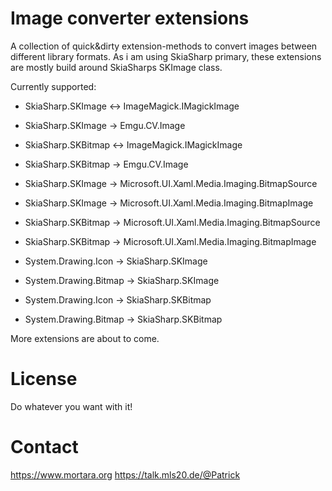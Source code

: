 # Image converter extensions
 
A collection of quick&dirty extension-methods to convert images between different library formats. As i am using SkiaSharp primary, these extensions are mostly build around SkiaSharps SKImage class.

Currently supported:

 - SkiaSharp.SKImage <-> ImageMagick.IMagickImage
 - SkiaSharp.SKImage -> Emgu.CV.Image

 - SkiaSharp.SKBitmap <-> ImageMagick.IMagickImage
 - SkiaSharp.SKBitmap -> Emgu.CV.Image

 - SkiaSharp.SKImage -> Microsoft.UI.Xaml.Media.Imaging.BitmapSource
 - SkiaSharp.SKImage -> Microsoft.UI.Xaml.Media.Imaging.BitmapImage

 - SkiaSharp.SKBitmap -> Microsoft.UI.Xaml.Media.Imaging.BitmapSource
 - SkiaSharp.SKBitmap -> Microsoft.UI.Xaml.Media.Imaging.BitmapImage

 - System.Drawing.Icon -> SkiaSharp.SKImage
 - System.Drawing.Bitmap -> SkiaSharp.SKImage

 - System.Drawing.Icon -> SkiaSharp.SKBitmap
 - System.Drawing.Bitmap -> SkiaSharp.SKBitmap

More extensions are about to come.



# License

Do whatever you want with it!

# Contact

https://www.mortara.org
https://talk.mls20.de/@Patrick
